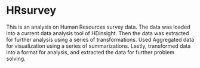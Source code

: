 # HRsurvey
This is an analysis on Human Resources survey data. The data was loaded into a current data analysis tool of HDinsight. Then the data was extracted for further analysis using a series of transformations. Used Aggregated data for visualization using a series of summarizations. Lastly, transformed data into a format for analysis, and extracted the data for further problem solving. 
